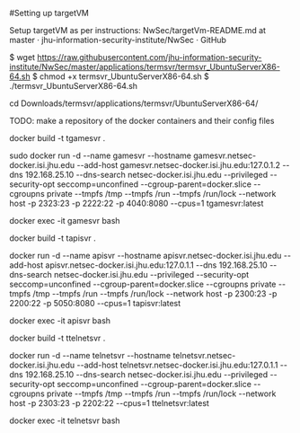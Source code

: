 #Setting up targetVM 

Setup targetVM as per instructions: NwSec/targetVm-README.md at master · jhu-information-security-institute/NwSec · GitHub 

$ wget https://raw.githubusercontent.com/jhu-information-security-institute/NwSec/master/applications/termsvr/termsvr_UbuntuServerX86-64.sh 
$ chmod +x termsvr_UbuntuServerX86-64.sh 
$ ./termsvr_UbuntuServerX86-64.sh 

cd Downloads/termsvr/applications/termsvr/UbuntuServerX86-64/ 

TODO: make a repository of the docker containers and their config files 

docker build -t tgamesvr . 

sudo docker run -d --name gamesvr --hostname gamesvr.netsec-docker.isi.jhu.edu --add-host gamesvr.netsec-docker.isi.jhu.edu:127.0.1.2 --dns 192.168.25.10 --dns-search netsec-docker.isi.jhu.edu --privileged --security-opt seccomp=unconfined --cgroup-parent=docker.slice --cgroupns private --tmpfs /tmp --tmpfs /run --tmpfs /run/lock --network host -p 2323:23 -p 2222:22 -p 4040:8080 --cpus=1 tgamesvr:latest 

docker exec -it gamesvr bash 

docker build -t tapisvr . 

docker run -d --name apisvr --hostname apisvr.netsec-docker.isi.jhu.edu --add-host apisvr.netsec-docker.isi.jhu.edu:127.0.1.1 --dns 192.168.25.10 --dns-search netsec-docker.isi.jhu.edu --privileged --security-opt seccomp=unconfined --cgroup-parent=docker.slice --cgroupns private --tmpfs /tmp --tmpfs /run --tmpfs /run/lock --network host -p 2300:23 -p 2200:22 -p 5050:8080 --cpus=1 tapisvr:latest 

docker exec -it apisvr bash 

docker build -t ttelnetsvr . 

docker run -d --name telnetsvr --hostname telnetsvr.netsec-docker.isi.jhu.edu --add-host telnetsvr.netsec-docker.isi.jhu.edu:127.0.1.1 --dns 192.168.25.10 --dns-search netsec-docker.isi.jhu.edu --privileged --security-opt seccomp=unconfined --cgroup-parent=docker.slice --cgroupns private --tmpfs /tmp --tmpfs /run --tmpfs /run/lock --network host -p 2303:23 -p 2202:22 --cpus=1 ttelnetsvr:latest 

docker exec -it telnetsvr bash 
